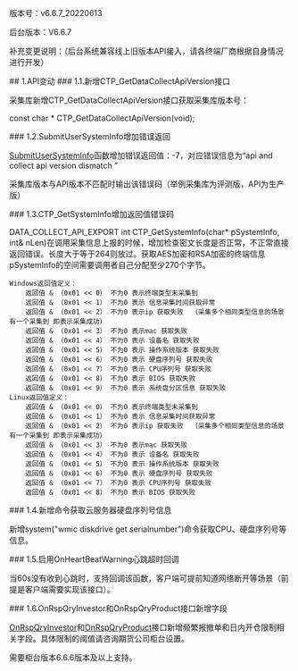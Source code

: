 <p>版本号：v6.6.7_20220613</p>
<p>后台版本：V6.6.7</p>
<p>补充变更说明：（后台系统兼容线上旧版本API接入，请各终端厂商根据自身情况进行开发）</p>
<span class="anchor" id="ce4a46c0-ee3e-4648-8edf-86e58f0dafe5"></span>
## 1.API变动
<span class="anchor" id="41eb1528-52e1-476b-91d2-ff5c1e21f62b"></span>
### 1.1.新增CTP_GetDataCollectApiVersion接口
<p>采集库新增CTP_GetDataCollectApiVersion接口获取采集库版本号：</p>
<p>const char * CTP_GetDataCollectApiVersion(void);</p>
<span class="anchor" id="3f0ca6cb-f338-4e52-9559-e635a0cf142a"></span>
### 1.2.SubmitUserSystemInfo增加错误返回
<p><a href="../JYJK/CTHOSTFTDCTRADERSPI/SUBMITUSERSYSTEMINFO/">SubmitUserSystemInfo</a>函数增加错误返回值：-7，对应错误信息为“api and collect api version dismatch  ”       </p>
<p>采集库版本与API版本不匹配时输出该错误码（举例采集库为评测版，API为生产版）</p>
<span class="anchor" id="6e2712ee-674b-4627-acb2-aae16aff4541"></span>
### 1.3.CTP_GetSystemInfo增加返回值错误码
<p>DATA_COLLECT_API_EXPORT int CTP_GetSystemInfo(char* pSystemInfo, int&amp; nLen)在调用采集信息上报的时候，增加检查密文长度是否正常，不正常直接返回错误。长度大于等于264则放过。获取AES加密和RSA加密的终端信息pSystemInfo的空间需要调用者自己分配至少270个字节。</p>
<pre><code>Windows返回值定义：
    返回值 &amp; （0x01 &lt;&lt; 0） 不为0 表示终端类型未采集到
    返回值 &amp; （0x01 &lt;&lt; 1） 不为0 表示 信息采集时间获取异常
    返回值 &amp; （0x01 &lt;&lt; 2） 不为0 表示ip 获取失败  （采集多个相同类型信息的场景有一个采集到 即表示采集成功）
    返回值 &amp; （0x01 &lt;&lt; 3） 不为0 表示mac 获取失败
    返回值 &amp; （0x01 &lt;&lt; 4） 不为0 表示 设备名 获取失败
    返回值 &amp; （0x01 &lt;&lt; 5） 不为0 表示 操作系统版本 获取失败
    返回值 &amp; （0x01 &lt;&lt; 6） 不为0 表示 硬盘序列号 获取失败
    返回值 &amp; （0x01 &lt;&lt; 7） 不为0 表示 CPU序列号 获取失败
    返回值 &amp; （0x01 &lt;&lt; 8） 不为0 表示 BIOS 获取失败
    返回值 &amp; （0x01 &lt;&lt; 9） 不为0 表示 系统盘分区信息 获取失败
Linux返回值定义：     
    返回值 &amp; （0x01 &lt;&lt; 0） 不为0 表示终端类型未采集到
    返回值 &amp; （0x01 &lt;&lt; 1） 不为0 表示 信息采集时间获取异常
    返回值 &amp; （0x01 &lt;&lt; 2） 不为0 表示ip 获取失败  （采集多个相同类型信息的场景有一个采集到 即表示采集成功）
    返回值 &amp; （0x01 &lt;&lt; 3） 不为0 表示mac 获取失败
    返回值 &amp; （0x01 &lt;&lt; 4） 不为0 表示 设备名 获取失败
    返回值 &amp; （0x01 &lt;&lt; 5） 不为0 表示 操作系统版本 获取失败
    返回值 &amp; （0x01 &lt;&lt; 6） 不为0 表示 硬盘序列号 获取失败
    返回值 &amp; （0x01 &lt;&lt; 7） 不为0 表示 CPU序列号 获取失败
    返回值 &amp; （0x01 &lt;&lt; 8） 不为0 表示 BIOS 获取失败
</code></pre>
<span class="anchor" id="11028fc5-93be-4cd0-a800-4496ba6f04f1"></span>
### 1.4.新增命令获取云服务器硬盘序列号信息
<p>新增system("wmic diskdrive get serialnumber")命令获取CPU、硬盘序列号等信息。</p>
<span class="anchor" id="55e4f053-8e3e-49af-8a2a-d0c2b9f1d57e"></span>
### 1.5.启用OnHeartBeatWarning心跳超时回调
<p>当60s没有收到心跳时，支持回调该函数，客户端可提前知道网络断开等场景（前提是客户端需要实现该接口）。</p>
<span class="anchor" id="727506c1-6020-48cc-96e4-86bd7e2c56d7"></span>
### 1.6.OnRspQryInvestor和OnRspQryProduct接口新增字段
<p><a href="../JYJK/CTHOSTFTDCTRADERAPI/ONRSPQRYINVESTOR/">OnRspQryInvestor</a>和<a href="../JYJK/CTHOSTFTDCTRADERAPI/ONRSPQRYPRODUCT/">OnRspQryProduct</a>接口新增频繁报撤单和日内开仓限制相关字段。具体限制的阈值请咨询期货公司柜台设置。</p>
<p>需要柜台版本6.6.6版本及以上支持。</p>
